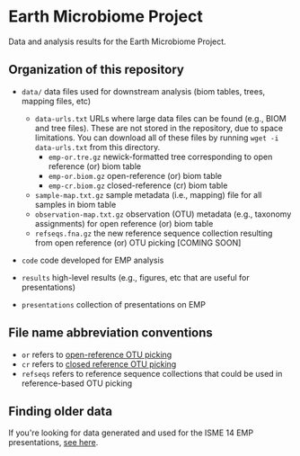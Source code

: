 Earth Microbiome Project
========================

Data and analysis results for the Earth Microbiome Project.

Organization of this repository
-------------------------------

* ``data/`` data files used for downstream analysis (biom tables, trees, mapping files, etc)
  * ``data-urls.txt`` URLs where large data files can be found (e.g., BIOM and tree files). These are not stored in the repository, due to space limitations. You can download all of these files by running ``wget -i data-urls.txt`` from this directory.
    * ``emp-or.tre.gz`` newick-formatted tree corresponding to open reference (or) biom table
    * ``emp-or.biom.gz`` open-reference (or) biom table
    * ``emp-cr.biom.gz`` closed-reference (cr) biom table
  * ``sample-map.txt.gz`` sample metadata (i.e., mapping) file for all samples in biom table
  * ``observation-map.txt.gz`` observation (OTU) metadata (e.g., taxonomy assignments) for open reference (or) biom table
  * ``refseqs.fna.gz`` the new reference sequence collection resulting from open reference (or) OTU picking [COMING SOON]

* ``code`` code developed for EMP analysis

* ``results`` high-level results (e.g., figures, etc that are useful for presentations)

* ``presentations`` collection of presentations on EMP

File name abbreviation conventions
----------------------------------

* ``or`` refers to [open-reference OTU picking](http://qiime.org/tutorials/otu_picking.html#open-reference-otu-picking)
* ``cr`` refers to [closed reference OTU picking](http://qiime.org/tutorials/otu_picking.html#closed-reference-otu-picking)
* ``refseqs`` refers to reference sequence collections that could be used in reference-based OTU picking

Finding older data
------------------

If you're looking for data generated and used for the ISME 14 EMP presentations, [see here](https://github.com/EarthMicrobiomeProject/emp/tree/isme14).


